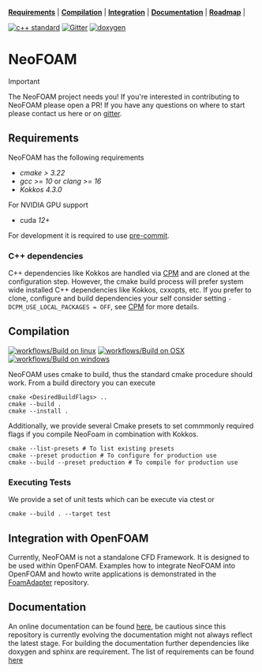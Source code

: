 **[Requirements](#requirements)** |
**[Compilation](#Compilation)** |
**[Integration](#integration-with-openfoam)** |
**[Documentation](https://exasim-project.com/NeoFOAM/latest)** |
**[Roadmap](https://github.com/orgs/exasim-project/projects/1/views/8)** |

[![c++ standard](https://img.shields.io/badge/c%2B%2B-20-blue.svg)](https://en.wikipedia.org/wiki/C%2B%2B#Standardization) [![Gitter](https://img.shields.io/badge/Gitter-8A2BE2)](https://matrix.to/#/#NeoFOAM:gitter.im)
[![doxygen](https://img.shields.io/badge/Doxygen-8A2BE2)](https://exasim-project.com/NeoFOAM/latest/doxygen/html/index.html)

# NeoFOAM

> [!IMPORTANT]
> The NeoFOAM project needs you!
> If you're interested in contributing to NeoFOAM please open a PR! If you have any questions on where to start please contact us here or on [gitter](https://matrix.to/#/#NeoFOAM:gitter.im).

## Requirements

NeoFOAM has the following requirements

*  _cmake > 3.22_
*  _gcc >= 10_ or  _clang >= 16_
*  _Kokkos 4.3.0_

For NVIDIA GPU support
* cuda _12+_

For development it is required to use [pre-commit](https://pre-commit.com/).

### C++ dependencies

C++ dependencies like Kokkos are handled via [CPM](https://github.com/cpm-cmake/CPM.cmake) and are cloned at the configuration step.
However, the cmake build process will prefer system wide installed C++ dependencies like Kokkos, cxxopts, etc.
If you prefer to clone, configure and build dependencies your self consider setting `-DCPM_USE_LOCAL_PACKAGES = OFF`, see [CPM](https://github.com/cpm-cmake/CPM.cmake) for more details.

## Compilation

[![workflows/Build on linux](https://github.com/exasim-project/neofoam/actions/workflows/build_on_ubuntu.yaml/badge.svg?branch=main)](https://github.com/exasim-project/neofoam/actions/workflows/build_on_ubuntu.yaml?query=branch%3Amain)
[![workflows/Build on OSX](https://github.com/exasim-project/neofoam/actions/workflows/build_on_macos.yaml/badge.svg?branch=main)](https://github.com/exasim-project/neofoam/actions/workflows/build_on_macos.yaml?query=branch%3Amain)
[![workflows/Build on windows](https://github.com/exasim-project/neofoam/actions/workflows/build_on_windows.yaml/badge.svg?branch=main)](https://github.com/exasim-project/neofoam/actions/workflows/build_on_windows.yaml?query=branch%3Amain)

NeoFOAM uses cmake to build, thus the standard cmake procedure should work.
From a build directory you can execute

    cmake <DesiredBuildFlags> ..
    cmake --build .
    cmake --install .

Additionally, we provide several Cmake presets to set commmonly required flags if you compile NeoFoam in combination with Kokkos.

    cmake --list-presets # To list existing presets
    cmake --preset production # To configure for production use
    cmake --build --preset production # To compile for production use


### Executing Tests

We provide a set of unit tests which can be execute via ctest or

    cmake --build . --target test


## Integration with OpenFOAM

Currently, NeoFOAM is not a standalone CFD Framework.
It is designed to be used within OpenFOAM.
Examples how to integrate NeoFOAM into OpenFOAM and howto write applications is demonstrated in the [FoamAdapter](https://github.com/exasim-project/FoamAdapter) repository.

## Documentation

An online documentation can be found [here](https://exasim-project.com/NeoFOAM/latest), be cautious since this repository is currently evolving the documentation might not always reflect the latest stage.
For building the documentation further dependencies like doxygen and sphinx are requirement.
The list of requirements can be found [here](https://github.com/exasim-project/NeoFOAM/actions/workflows/build_doc.yaml)
